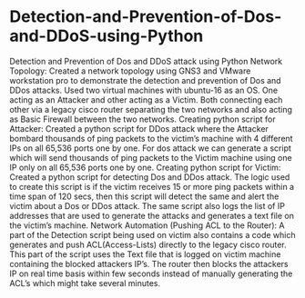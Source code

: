 # Detection-and-Prevention-of-Dos-and-DDoS-using-Python
Detection and Prevention of Dos and DDoS attack using Python
Network Topology: Created a network topology using GNS3 and VMware workstation pro to demonstrate the detection and prevention of Dos and DDos attacks. Used two virtual machines with ubuntu-16 as an OS. One acting as an Attacker and other acting as a Victim. Both connecting each other via a legacy cisco router separating the two networks and also acting as Basic Firewall between the two networks.
Creating python script for Attacker: Created a python script for DDos attack where the Attacker bombard thousands of ping packets to the victim’s machine with 4 different IPs on all 65,536 ports one by one. For dos attack we can generate a script which will send thousands of ping packets to the Victim machine using one IP only on all 65,536 ports one by one.
Creating python script for Victim: Created a python script for detecting Dos and DDos attack. The logic used to create this script is if the victim receives 15 or more ping packets within a time span of 120 secs, then this script will detect the same and alert the victim about a Dos or DDos attack. The same script also logs the list of IP addresses that are used to generate the attacks and generates a text file on the victim’s machine.
Network Automation (Pushing ACL to the Router): A part of the Detection script being used on victim also contains a code which generates and push ACL(Access-Lists) directly to the legacy cisco router. This part of the script uses the Text file that is logged on victim machine containing the blocked attackers IP’s. The router then blocks the attackers IP on real time basis within few seconds instead of manually generating the ACL’s which might take several minutes. 
